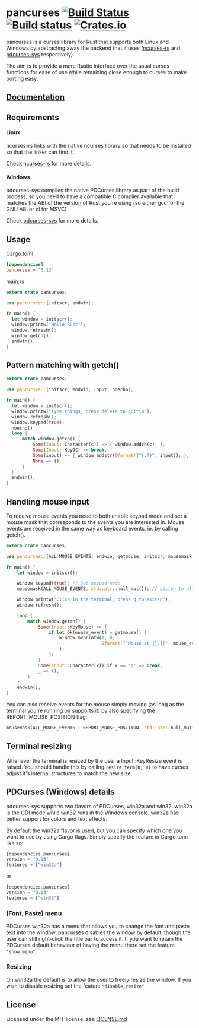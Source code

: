# pancurses [![Build Status](https://travis-ci.org/ihalila/pancurses.svg?branch=master)](https://travis-ci.org/ihalila/pancurses) [![Build status](https://ci.appveyor.com/api/projects/status/x4j52ihig9n2e25y?svg=true)](https://ci.appveyor.com/project/ihalila/pancurses) [![Crates.io](https://img.shields.io/crates/v/pancurses.svg)](https://crates.io/crates/pancurses)

pancurses is a curses library for Rust that supports both Linux and Windows
by abstracting away the backend that it uses
([ncurses-rs](https://github.com/jeaye/ncurses-rs) and
[pdcurses-sys](https://github.com/ihalila/pdcurses-sys) respectively).

The aim is to provide a more Rustic interface over the usual curses functions
for ease of use while remaining close enough to curses to make porting easy.

## [Documentation](https://docs.rs/pancurses)

## Requirements
#### Linux
ncurses-rs links with the native ncurses library so that needs to be installed
so that the linker can find it.

Check [ncurses-rs](https://github.com/jeaye/ncurses-rs) for more details.

#### Windows
pdcurses-sys compiles the native PDCurses library as part of the build process,
so you need to have a compatible C compiler available that matches the ABI of
the version of Rust you're using (so either gcc for the GNU ABI or cl for MSVC)

Check [pdcurses-sys](https://github.com/ihalila/pdcurses-sys) for more details.

## Usage
Cargo.toml
```toml
[dependencies]
pancurses = "0.13"
```

main.rs
```rust
extern crate pancurses;

use pancurses::{initscr, endwin};

fn main() {
  let window = initscr();
  window.printw("Hello Rust");
  window.refresh();
  window.getch();
  endwin();
}
```

## Pattern matching with getch()

```rust
extern crate pancurses;

use pancurses::{initscr, endwin, Input, noecho};

fn main() {
  let window = initscr();
  window.printw("Type things, press delete to quit\n");
  window.refresh();
  window.keypad(true);
  noecho();
  loop {
      match window.getch() {
          Some(Input::Character(c)) => { window.addch(c); },
          Some(Input::KeyDC) => break,
          Some(input) => { window.addstr(&format!("{:?}", input)); },
          None => ()
      }
  }
  endwin();
}
```

## Handling mouse input

To receive mouse events you need to both enable keypad mode and set a mouse mask that corresponds
to the events you are interested in. Mouse events are received in the same way as keyboard events,
ie. by calling getch().

```rust
extern crate pancurses;

use pancurses::{ALL_MOUSE_EVENTS, endwin, getmouse, initscr, mousemask, Input};

fn main() {
    let window = initscr();

    window.keypad(true); // Set keypad mode
    mousemask(ALL_MOUSE_EVENTS, std::ptr::null_mut()); // Listen to all mouse events

    window.printw("Click in the terminal, press q to exit\n");
    window.refresh();

    loop {
        match window.getch() {
            Some(Input::KeyMouse) => {
                if let Ok(mouse_event) = getmouse() {
                    window.mvprintw(1, 0,
                                    &format!("Mouse at {},{}", mouse_event.x, mouse_event.y),
                    );
                };
            }
            Some(Input::Character(x)) if x == 'q' => break,
            _ => (),
        }
    }
    endwin();
}
```

You can also receive events for the mouse simply moving (as long as the terminal you're running on
supports it) by also specifying the REPORT_MOUSE_POSITION flag:
```rust
mousemask(ALL_MOUSE_EVENTS | REPORT_MOUSE_POSITION, std::ptr::null_mut());
```

## Terminal resizing

Whenever the terminal is resized by the user a Input::KeyResize event is raised. You should handle
this by calling ```resize_term(0, 0)``` to have curses adjust it's internal structures to match the
new size.

## PDCurses (Windows) details

pdcurses-sys supports two flavors of PDCurses, win32a and win32. win32a is the GDI mode while win32
runs in the Windows console. win32a has better support for colors and text effects.

By default the win32a flavor is used, but you can specify which one you want to use by using Cargo
flags. Simply specify the feature in Cargo.toml like so:

```rust
[dependencies.pancurses]
version = "0.13"
features = ["win32a"]
```
or

```rust
[dependencies.pancurses]
version = "0.13"
features = ["win32"]
```

### (Font, Paste) menu

PDCurses win32a has a menu that allows you to change the font and paste text into the window.
pancurses disables the window by default, though the user can still right-click the title bar to 
access it. If you want to retain the PDCurses default behaviour of having the menu there set the 
feature ```"show_menu"```.

### Resizing

On win32a the default is to allow the user to freely resize the window. If you wish to disable
resizing set the feature ```"disable_resize"```

## License

Licensed under the MIT license, see [LICENSE.md](LICENSE.md)
